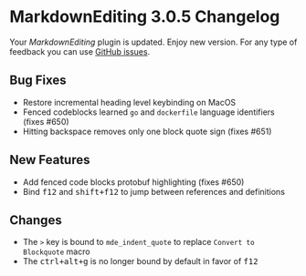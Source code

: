 # MarkdownEditing 3.0.5 Changelog

Your _MarkdownEditing_ plugin is updated. Enjoy new version. For any type of
feedback you can use [GitHub issues][issues].

## Bug Fixes

* Restore incremental heading level keybinding on MacOS
* Fenced codeblocks learned `go` and `dockerfile` language identifiers (fixes #650)
* Hitting backspace removes only one block quote sign (fixes #651)

## New Features

* Add fenced code blocks protobuf highlighting (fixes #650)
* Bind <kbd>f12</kbd> and <kbd>shift+f12</kbd> to jump between references and definitions

## Changes

* The `>` key is bound to `mde_indent_quote` to replace `Convert to Blockquote` macro
* The <kbd>ctrl+alt+g</kbd> is no longer bound by default in favor of <kbd>f12</kbd>

[issues]: https://github.com/SublimeText-Markdown/MarkdownEditing/issues
